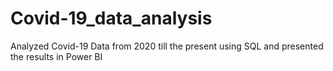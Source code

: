 # Covid-19_data_analysis
Analyzed Covid-19 Data from 2020 till the present using SQL and presented the results in Power BI 

